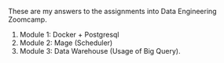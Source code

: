 These are my answers to the assignments into Data Engineering Zoomcamp. 
1. Module 1: Docker + Postgresql
2. Module 2: Mage (Scheduler)
3. Module 3: Data Warehouse (Usage of Big Query).
